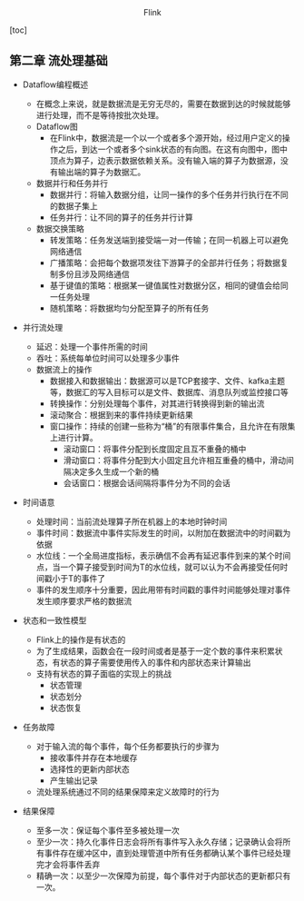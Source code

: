 <center> Flink </center>

[toc]

## 第二章 流处理基础

* Dataflow编程概述
  * 在概念上来说，就是数据流是无穷无尽的，需要在数据到达的时候就能够进行处理，而不是等待按批次处理。
  * Dataflow图
    * 在Flink中，数据流是一个以一个或者多个源开始，经过用户定义的操作之后，到达一个或者多个sink状态的有向图。在这有向图中，图中顶点为算子，边表示数据依赖关系。没有输入端的算子为数据源，没有输出端的算子为数据汇。
  * 数据并行和任务并行
    * 数据并行：将输入数据分组，让同一操作的多个任务并行执行在不同的数据子集上
    * 任务并行：让不同的算子的任务并行计算
  * 数据交换策略
    * 转发策略：任务发送端到接受端一对一传输；在同一机器上可以避免网络通信
    * 广播策略：会把每个数据项发往下游算子的全部并行任务；将数据复制多份且涉及网络通信
    * 基于键值的策略：根据某一键值属性对数据分区，相同的键值会给同一任务处理
    * 随机策略：将数据均匀分配至算子的所有任务
* 并行流处理
  * 延迟：处理一个事件所需的时间
  * 吞吐：系统每单位时间可以处理多少事件
  * 数据流上的操作
    * 数据接入和数据输出：数据源可以是TCP套接字、文件、kafka主题等，数据汇的写入目标可以是文件、数据库、消息队列或监控接口等
    * 转换操作：分别处理每个事件，对其进行转换得到新的输出流
    * 滚动聚合：根据到来的事件持续更新结果
    * 窗口操作：持续的创建一些称为“桶”的有限事件集合，且允许在有限集上进行计算。
      * 滚动窗口：将事件分配到长度固定且互不重叠的桶中
      * 滑动窗口：将事件分配到大小固定且允许相互重叠的桶中，滑动间隔决定多久生成一个新的桶
      * 会话窗口：根据会话间隔将事件分为不同的会话
* 时间语意
  * 处理时间：当前流处理算子所在机器上的本地时钟时间
  * 事件时间：数据流中事件实际发生的时间，以附加在数据流中的时间戳为依据
  * 水位线：一个全局进度指标，表示确信不会再有延迟事件到来的某个时间点，当一个算子接受到时间为T的水位线，就可以认为不会再接受任何时间戳小于T的事件了
  * 事件的发生顺序十分重要，因此用带有时间戳的事件时间能够处理对事件发生顺序要求严格的数据流
* 状态和一致性模型
  * Flink上的操作是有状态的
  * 为了生成结果，函数会在一段时间或者是基于一定个数的事件来积累状态，有状态的算子需要使用传入的事件和内部状态来计算输出
  * 支持有状态的算子面临的实现上的挑战
    * 状态管理
    * 状态划分
    * 状态恢复
* 任务故障
  * 对于输入流的每个事件，每个任务都要执行的步骤为
    * 接收事件并存在本地缓存
    * 选择性的更新内部状态
    * 产生输出记录
  * 流处理系统通过不同的结果保障来定义故障时的行为

* 结果保障

  * 至多一次：保证每个事件至多被处理一次
  * 至少一次：持久化事件日志会将所有事件写入永久存储；记录确认会将所有事件存在缓冲区中，直到处理管道中所有任务都确认某个事件已经处理完才会将事件丢弃
  * 精确一次：以至少一次保障为前提，每个事件对于内部状态的更新都只有一次。

  

